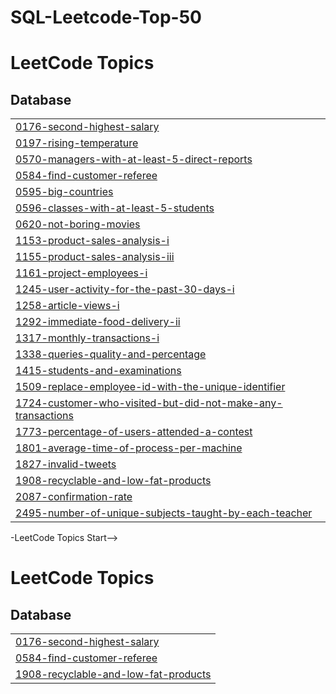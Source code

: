 # SQL-Leetcode-Top-50
<!---LeetCode Topics Start-->
# LeetCode Topics
## Database
|  |
| ------- |
| [0176-second-highest-salary](https://github.com/Manoj18121812/SQL-Leetcode-Top-50/tree/master/0176-second-highest-salary) |
| [0197-rising-temperature](https://github.com/Manoj18121812/SQL-Leetcode-Top-50/tree/master/0197-rising-temperature) |
| [0570-managers-with-at-least-5-direct-reports](https://github.com/Manoj18121812/SQL-Leetcode-Top-50/tree/master/0570-managers-with-at-least-5-direct-reports) |
| [0584-find-customer-referee](https://github.com/Manoj18121812/SQL-Leetcode-Top-50/tree/master/0584-find-customer-referee) |
| [0595-big-countries](https://github.com/Manoj18121812/SQL-Leetcode-Top-50/tree/master/0595-big-countries) |
| [0596-classes-with-at-least-5-students](https://github.com/Manoj18121812/SQL-Leetcode-Top-50/tree/master/0596-classes-with-at-least-5-students) |
| [0620-not-boring-movies](https://github.com/Manoj18121812/SQL-Leetcode-Top-50/tree/master/0620-not-boring-movies) |
| [1153-product-sales-analysis-i](https://github.com/Manoj18121812/SQL-Leetcode-Top-50/tree/master/1153-product-sales-analysis-i) |
| [1155-product-sales-analysis-iii](https://github.com/Manoj18121812/SQL-Leetcode-Top-50/tree/master/1155-product-sales-analysis-iii) |
| [1161-project-employees-i](https://github.com/Manoj18121812/SQL-Leetcode-Top-50/tree/master/1161-project-employees-i) |
| [1245-user-activity-for-the-past-30-days-i](https://github.com/Manoj18121812/SQL-Leetcode-Top-50/tree/master/1245-user-activity-for-the-past-30-days-i) |
| [1258-article-views-i](https://github.com/Manoj18121812/SQL-Leetcode-Top-50/tree/master/1258-article-views-i) |
| [1292-immediate-food-delivery-ii](https://github.com/Manoj18121812/SQL-Leetcode-Top-50/tree/master/1292-immediate-food-delivery-ii) |
| [1317-monthly-transactions-i](https://github.com/Manoj18121812/SQL-Leetcode-Top-50/tree/master/1317-monthly-transactions-i) |
| [1338-queries-quality-and-percentage](https://github.com/Manoj18121812/SQL-Leetcode-Top-50/tree/master/1338-queries-quality-and-percentage) |
| [1415-students-and-examinations](https://github.com/Manoj18121812/SQL-Leetcode-Top-50/tree/master/1415-students-and-examinations) |
| [1509-replace-employee-id-with-the-unique-identifier](https://github.com/Manoj18121812/SQL-Leetcode-Top-50/tree/master/1509-replace-employee-id-with-the-unique-identifier) |
| [1724-customer-who-visited-but-did-not-make-any-transactions](https://github.com/Manoj18121812/SQL-Leetcode-Top-50/tree/master/1724-customer-who-visited-but-did-not-make-any-transactions) |
| [1773-percentage-of-users-attended-a-contest](https://github.com/Manoj18121812/SQL-Leetcode-Top-50/tree/master/1773-percentage-of-users-attended-a-contest) |
| [1801-average-time-of-process-per-machine](https://github.com/Manoj18121812/SQL-Leetcode-Top-50/tree/master/1801-average-time-of-process-per-machine) |
| [1827-invalid-tweets](https://github.com/Manoj18121812/SQL-Leetcode-Top-50/tree/master/1827-invalid-tweets) |
| [1908-recyclable-and-low-fat-products](https://github.com/Manoj18121812/SQL-Leetcode-Top-50/tree/master/1908-recyclable-and-low-fat-products) |
| [2087-confirmation-rate](https://github.com/Manoj18121812/SQL-Leetcode-Top-50/tree/master/2087-confirmation-rate) |
| [2495-number-of-unique-subjects-taught-by-each-teacher](https://github.com/Manoj18121812/SQL-Leetcode-Top-50/tree/master/2495-number-of-unique-subjects-taught-by-each-teacher) |
<!---LeetCode Topics End-->-LeetCode Topics Start-->
# LeetCode Topics
## Database
|  |
| ------- |
| [0176-second-highest-salary](https://github.com/Manoj18121812/SQL-Leetcode-Top-50/tree/master/0176-second-highest-salary) |
| [0584-find-customer-referee](https://github.com/Manoj18121812/SQL-Leetcode-Top-50/tree/master/0584-find-customer-referee) |
| [1908-recyclable-and-low-fat-products](https://github.com/Manoj18121812/SQL-Leetcode-Top-50/tree/master/1908-recyclable-and-low-fat-products) |
